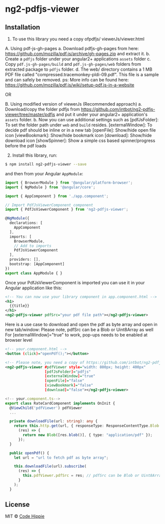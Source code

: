 # ng2-pdfjs-viewer

## Installation

1. To use this library you need a copy ofpdfjs/ viewerJs/viewer.html

  A. Using pdf-js-gh-pages
    a. Download pdfjs-gh-pages from here: https://github.com/mozilla/pdf.js/archive/gh-pages.zip and extract it.
    b. Create a `pdfjs` folder under your angular2+ applications `assets` folder
    c. Copy `pdf.js-gh-pages/build` and `pdf.js-gh-pages/web` folders from extracted package to `pdfjs` folder.
    d. The web/ directory contains a 1 MB PDF file called "compressed.tracemonkey-pldi-09.pdf". This file is a sample and can safely  be removed.
    ps: More info can be found here: https://github.com/mozilla/pdf.js/wiki/setup-pdf.js-in-a-website

  OR

  B. Using modified version of viewerJs (Recommended approach)
    a. Download/copy the folder pdfjs from https://github.com/intbot/ng2-pdfjs-viewer/tree/master/pdfjs and put it under your   angular2+ application's `assets` folder.
    b. Now you can use additional settings such as 
     [pdfJsFolder]: To set the folder path under `web` and `build` resides.
     [externalWindow]: To decide pdf should be inline or in a new tab
     [openFile]: Show/hide open file icon
     [viewBookmark]: Show/hide bookmark icon
     [download]: Show/hide download icon
     [showSpinner]: Show a simple css based spinner/progress before the pdf loads

2. Install this library, run:

```bash
$ npm install ng2-pdfjs-viewer --save
```

and then from your Angular `AppModule`:

```typescript
import { BrowserModule } from '@angular/platform-browser';
import { NgModule } from '@angular/core';

import { AppComponent } from './app.component';

// Import PdfJsViewerComponent component
import { PdfJsViewerComponent } from 'ng2-pdfjs-viewer';

@NgModule({
  declarations: [
    AppComponent
  ],
  imports: [
    BrowserModule,
    // Add to imports
    PdfJsViewerComponent
  ],
  providers: [],
  bootstrap: [AppComponent]
})
export class AppModule { }
```

Once your PdfJsViewerComponent is imported  you can use it in your Angular application like this:

```xml
<!-- You can now use your library component in app.component.html -->
<h1>
  {{title}}
</h1>
<ng2-pdfjs-viewer pdfSrc="your pdf file path"></ng2-pdfjs-viewer>
```

Here is a use case to download and open the pdf as byte array and open in new tab/window:
Please note, pdfSrc can be a Blob or Uint8Array as well
For [externalWindow]="true" to work, pop-ups needs to be enabled at browser level

```xml
<!-- your.component.html -->
<button (click)="openPdf();"></button>

<!-- Please note, you need a copy of https://github.com/intbot/ng2-pdfjs-viewer/tree/master/pdfjs for some of the below features to work -->
<ng2-pdfjs-viewer #pdfViewer style="width: 800px; height: 400px"
                  [pdfJsFolder]="pdfjs"
                  [externalWindow]="true"
                  [openFile]="false"
                  [viewBookmark]="false"
                  [download]="false"></ng2-pdfjs-viewer>
```

```typescript
<!-- your.component.ts-->
export class RateCardComponent implements OnInit {
  @ViewChild('pdfViewer') pdfViewer
  ...

  private downloadFile(url: string): any {
    return this.http.get(url, { responseType: ResponseContentType.Blob }).map(
      (res) => {
        return new Blob([res.blob()], { type: "application/pdf" });
      });
  }

  public openPdf() {
    let url = "url to fetch pdf as byte array";

    this.downloadFile(url).subscribe(
      (res) => {
        this.pdfViewer.pdfSrc = res; // pdfSrc can be Blob or Uint8Array
      }
    );
  }
```

## License

MIT © [Code Hippie](mailto:codehippie1@gmail.com)

